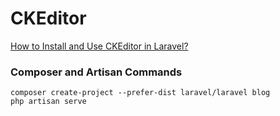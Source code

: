 # CKEditor

[How to Install and Use CKEditor in Laravel?](https://www.itsolutionstuff.com/post/how-to-install-and-use-ckeditor-in-laravelexample.html)

### Composer and Artisan Commands
```shell script
composer create-project --prefer-dist laravel/laravel blog
php artisan serve
```
